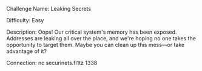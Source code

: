Challenge Name: Leaking Secrets

Difficulty: Easy

Description:
Oops! Our critical system's memory has been exposed. Addresses are leaking all over the place, and we're hoping no one takes the opportunity to target them. Maybe you can clean up this mess—or take advantage of it?

Connection: nc securinets.fl1tz 1338
